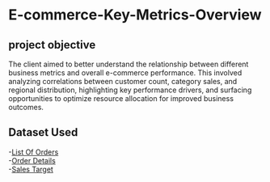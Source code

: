 # E-commerce-Key-Metrics-Overview

## project objective
The client aimed to better understand the relationship between different business metrics and overall e-commerce performance. This involved analyzing correlations between customer count, category sales, and regional distribution, highlighting key performance drivers, and surfacing opportunities to optimize resource allocation for improved business outcomes.

## Dataset Used
-[List Of Orders](https://github.com/LeviAdamMiller/E-commerce-Key-Metrics-Overview/blob/main/List%20of%20Orders.xlsx)   
-[Order Details](https://github.com/LeviAdamMiller/E-commerce-Key-Metrics-Overview/blob/main/Order%20Details.xlsx)   
-[Sales Target](https://github.com/LeviAdamMiller/E-commerce-Key-Metrics-Overview/blob/main/Sales%20target.xlsx)
